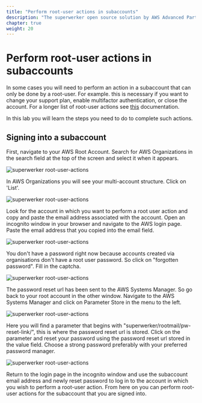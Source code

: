```yaml
---
title: "Perform root-user actions in subaccounts"
description: "The superwerker open source solution by AWS Advanced Partners kreuzwerker and superluminar automates the setup of an AWS Cloud environment with prescriptive best practices. It enables startups and SMBs to focus on their core business - by saving setup and maintenance time and money."
chapter: true
weight: 20
---
```


# Perform root-user actions in subaccounts

In some cases you will need to perform an action in a subaccount that can only be done by a root-user. For example. this is necessary if you want to change your support plan, enable multifactor authentication, or close the account. For a longer list of root-user actions see [this](https://docs.aws.amazon.com/general/latest/gr/root-vs-iam.html) documentation.

In this lab you will learn the steps you need to do to complete such actions.

## Signing into a subaccount

First, navigate to your AWS Root Account.
Search for AWS Organizations in the search field at the top of the screen and select it when it appears.

![superwerker root-user-actions](/screenshots/perform-root-user-actions/navigate-to-organizations.png)

In AWS Organizations you will see your multi-account structure. Click on 'List'.

![superwerker root-user-actions](/screenshots/perform-root-user-actions/organization-structure.png)

Look for the account in which you want to perform a root user action and copy and paste the email address associated with the account.
Open an incognito window in your browser and navigate to the AWS login page. Paste the email address that you copied into the email field.

![superwerker root-user-actions](/screenshots/perform-root-user-actions/login-page.png)

You don't have a password right now because accounts created via organisations don't have a root user password. So click on "forgotten password".
Fill in the captcha.

![superwerker root-user-actions](/screenshots/perform-root-user-actions/password-recovery.png)

The password reset url has been sent to the AWS Systems Manager. So go back to your root account in the other window.
Navigate to the AWS Systems Manager and click on Parameter Store in the menu to the left.

![superwerker root-user-actions](/screenshots/perform-root-user-actions/navigate-to-systems-manager.png)

Here you will find a parameter that begins with "superwerker/rootmail/pw-reset-link/", this is where the password reset url is stored.
Click on the parameter and reset your password using the password reset url stored in the value field. Choose a strong password preferably with your preferred password manager.

![superwerker root-user-actions](/screenshots/perform-root-user-actions/password-reset-parameter.png)

Return to the login page in the incognito window and use the subaccount email address and newly reset password to log in to the account in which you wish to perform a root-user action.
From here on you can perform root-user actions for the subaccount that you are signed into.
